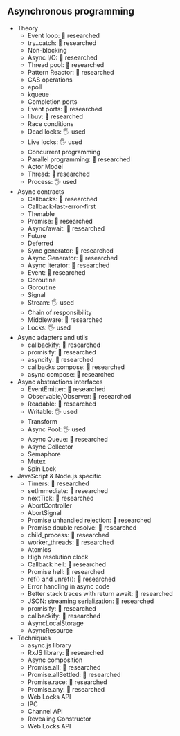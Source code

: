 ## Asynchronous programming

- Theory
  - Event loop: 🔬 researched 
  - try..catch: 🔬 researched 
  - Non-blocking
  - Async I/O: 🔬 researched 
  - Thread pool: 🔬 researched 
  - Pattern Reactor: 🔬 researched 
  - CAS operations
  - epoll
  - kqueue
  - Completion ports
  - Event ports: 🔬 researched 
  - libuv: 🔬 researched 
  - Race conditions
  - Dead locks: 🖐️ used
  - Live locks: 🖐️ used
  - Concurrent programming
  - Parallel programming: 🔬 researched 
  - Actor Model
  - Thread: 🔬 researched 
  - Process: 🖐️ used
- Async contracts
  - Callbacks: 🔬 researched
  - Callback-last-error-first
  - Thenable
  - Promise: 🔬 researched
  - Async/await: 🔬 researched
  - Future
  - Deferred
  - Sync generator: 🔬 researched
  - Async Generator: 🔬 researched
  - Async Iterator: 🔬 researched
  - Event: 🔬 researched
  - Coroutine
  - Goroutine
  - Signal
  - Stream: 🖐️ used
  - Chain of responsibility
  - Middleware: 🔬 researched
  - Locks: 🖐️ used
- Async adapters and utils
  - callbackify: 🔬 researched
  - promisify: 🔬 researched
  - asyncify: 🔬 researched
  - callbacks compose: 🔬 researched
  - async compose: 🔬 researched
- Async abstractions interfaces
  - EventEmitter: 🔬 researched
  - Observable/Observer: 🔬 researched
  - Readable: 🔬 researched
  - Writable: 🖐️ used
  - Transform
  - Async Pool: 🖐️ used
  - Async Queue: 🔬 researched
  - Async Collector
  - Semaphore
  - Mutex
  - Spin Lock
- JavaScript & Node.js specific
  - Timers: 🔬 researched
  - setImmediate: 🔬 researched
  - nextTick: 🔬 researched
  - AbortController
  - AbortSignal
  - Promise unhandled rejection: 🔬 researched
  - Promise double resolve: 🔬 researched
  - child_process: 🔬 researched
  - worker_threads: 🔬 researched
  - Atomics
  - High resolution clock
  - Callback hell: 🔬 researched
  - Promise hell: 🔬 researched
  - ref() and unref(): 🔬 researched
  - Error handling in async code
  - Better stack traces with return await: 🔬 researched
  - JSON: streaming serialization: 🔬 researched
  - promisify: 🔬 researched
  - callbackify: 🔬 researched
  - AsyncLocalStorage
  - AsyncResource
- Techniques
  - async.js library
  - RxJS library: 🔬 researched
  - Async composition
  - Promise.all: 🔬 researched
  - Promise.allSettled: 🔬 researched
  - Promise.race: 🔬 researched
  - Promise.any: 🔬 researched
  - Web Locks API
  - IPC
  - Channel API
  - Revealing Constructor
  - Web Locks API